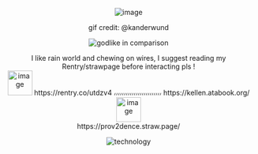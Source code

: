 <div align="center">
  
![image](https://github.com/user-attachments/assets/cdae7af0-efee-4e6f-914b-6337a5256ee9)

<div align="center"> gif credit: @kanderwund
  
![godlike in comparison](https://github.com/user-attachments/assets/4a326370-3240-4b67-9316-9f7aaab8d7fb)



<div align="center">
I like rain world and chewing on wires, I suggest reading my Rentry/strawpage before interacting pls !
  <div align="center">
<img width="50" height="50" alt="image" src="https://github.com/user-attachments/assets/22623956-b5c6-472a-b214-d2b3cc545804" />
https://rentry.co/utdzv4   ៸៸៸៸៸៸៸៸៸៸៸៸៸៸៸៸៸៸៸៸៸៸៸៸   https://kellen.atabook.org/ <img width="50" height="50" alt="image" src="https://github.com/user-attachments/assets/252694de-4f72-4c5c-bd55-acf061d90003" />

  <div align="center">
      https://prov2dence.straw.page/
    
  <div align="center">
      
![technology](https://github.com/user-attachments/assets/9e9222c2-55d6-4821-8c3f-f62010468701)
